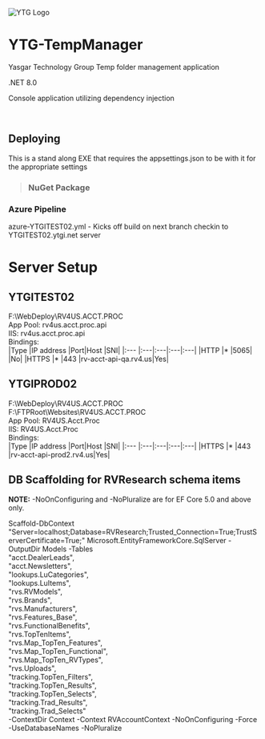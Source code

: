 ![YTG Logo](http://ytgi.com/images/ytgi.png)

# YTG-TempManager
<p>Yasgar Technology Group Temp folder management application</p>
<p>.NET 8.0</p>
<p>Console application utilizing dependency injection</p>
</br>

## Deploying
<p>This is a stand along EXE that requires the appsettings.json to be with it for the appropriate settings</p>

> ### NuGet Package

### Azure Pipeline
azure-YTGITEST02.yml - Kicks off build on next branch checkin to YTGITEST02.ytgi.net server
</br>

# Server Setup
## YTGITEST02

F:\WebDeploy\RV4US.ACCT.PROC<br />
App Pool: rv4us.acct.proc.api<br />
IIS: rv4us.acct.proc.api<br />
Bindings: <br />
|Type  |IP address |Port|Host                   |SNI| 
|:---  |:---|:---|:---|:---|
|HTTP  |*   |5065| |No|
|HTTPS |*   |443 |rv-acct-api-qa.rv4.us|Yes|
<br />

## YTGIPROD02
F:\WebDeploy\RV4US.ACCT.PROC<br />
F:\FTPRoot\Websites\RV4US.ACCT.PROC<br />
App Pool: RV4US.Acct.Proc<br />
IIS: RV4US.Acct.Proc<br />
Bindings: <br />
|Type  |IP address |Port|Host                |SNI| 
|:---  |:---|:---|:---|:---|
|HTTPS |*   |443 |rv-acct-api-prod2.rv4.us|Yes|
<br />

## DB Scaffolding for RVResearch schema items
<p><b>NOTE:</b> -NoOnConfiguring and -NoPluralize are for EF Core 5.0 and above only.</p>

Scaffold-DbContext "Server=localhost;Database=RVResearch;Trusted_Connection=True;TrustServerCertificate=True;" Microsoft.EntityFrameworkCore.SqlServer -OutputDir Models -Tables<br />
	"acct.DealerLeads",<br />
	"acct.Newsletters",<br />
	"lookups.LuCategories",<br />
	"lookups.LuItems",<br />
	"rvs.RVModels",<br />
	"rvs.Brands",<br />
	"rvs.Manufacturers",<br />
	"rvs.Features_Base",<br />
	"rvs.FunctionalBenefits",<br />
	"rvs.TopTenItems",<br />
    "rvs.Map_TopTen_Features",<br />
    "rvs.Map_TopTen_Functional",<br />
    "rvs.Map_TopTen_RVTypes",<br />
	"rvs.Uploads",<br />
	"tracking.TopTen_Filters",<br />
	"tracking.TopTen_Results",<br />
	"tracking.TopTen_Selects",<br />
	"tracking.Trad_Results",<br />
	"tracking.Trad_Selects" <br />
-ContextDir Context -Context RVAccountContext -NoOnConfiguring -Force -UseDatabaseNames -NoPluralize<br />
